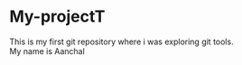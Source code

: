 # My-projectT
This is my first git repository where i was exploring git tools.
<br>
My name is Aanchal
